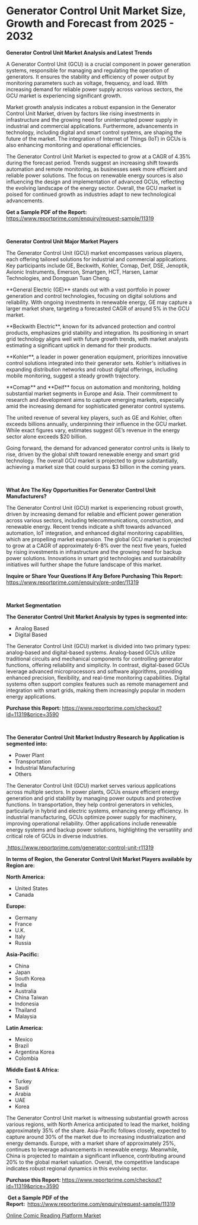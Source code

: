 <p><h1>Generator Control Unit Market Size, Growth and Forecast from 2025 - 2032</h1></p><p><strong>Generator Control Unit Market Analysis and Latest Trends</strong></p>
<p><p>A Generator Control Unit (GCU) is a crucial component in power generation systems, responsible for managing and regulating the operation of generators. It ensures the stability and efficiency of power output by monitoring parameters such as voltage, frequency, and load. With increasing demand for reliable power supply across various sectors, the GCU market is experiencing significant growth.</p><p>Market growth analysis indicates a robust expansion in the Generator Control Unit Market, driven by factors like rising investments in infrastructure and the growing need for uninterrupted power supply in industrial and commercial applications. Furthermore, advancements in technology, including digital and smart control systems, are shaping the future of the market. The integration of Internet of Things (IoT) in GCUs is also enhancing monitoring and operational efficiencies. </p><p>The Generator Control Unit Market is expected to grow at a CAGR of 4.35% during the forecast period. Trends suggest an increasing shift towards automation and remote monitoring, as businesses seek more efficient and reliable power solutions. The focus on renewable energy sources is also influencing the design and implementation of advanced GCUs, reflecting the evolving landscape of the energy sector. Overall, the GCU market is poised for continued growth as industries adapt to new technological advancements.</p></p>
<p><strong>Get a Sample PDF of the Report:&nbsp;</strong> <a href="https://www.reportprime.com/enquiry/request-sample/11319?utm_campaign=2758&utm_medium=2&utm_source=Github&utm_content=ia&utm_term=20032025&utm_id=generator-control-unit">https://www.reportprime.com/enquiry/request-sample/11319</a></p>
<p>&nbsp;</p>
<p><strong>Generator Control Unit Major Market Players</strong></p>
<p><p>The Generator Control Unit (GCU) market encompasses various players, each offering tailored solutions for industrial and commercial applications. Key participants include GE, Beckwith, Kohler, Comap, Deif, DSE, Jenoptik, Avionic Instruments, Emerson, Smartgen, HCT, Harsen, Lamar Technologies, and Dongguan Tuan Cheng.</p><p>**General Electric (GE)** stands out with a vast portfolio in power generation and control technologies, focusing on digital solutions and reliability. With ongoing investments in renewable energy, GE may capture a larger market share, targeting a forecasted CAGR of around 5% in the GCU market.</p><p>**Beckwith Electric**, known for its advanced protection and control products, emphasizes grid stability and integration. Its positioning in smart grid technology aligns well with future growth trends, with market analysts estimating a significant uptick in demand for their products.</p><p>**Kohler**, a leader in power generation equipment, prioritizes innovative control solutions integrated into their generator sets. Kohler's initiatives in expanding distribution networks and robust digital offerings, including mobile monitoring, suggest a steady growth trajectory.</p><p>**Comap** and **Deif** focus on automation and monitoring, holding substantial market segments in Europe and Asia. Their commitment to research and development aims to capture emerging markets, especially amid the increasing demand for sophisticated generator control systems.</p><p>The united revenue of several key players, such as GE and Kohler, often exceeds billions annually, underpinning their influence in the GCU market. While exact figures vary, estimates suggest GE’s revenue in the energy sector alone exceeds $20 billion.</p><p>Going forward, the demand for advanced generator control units is likely to rise, driven by the global shift toward renewable energy and smart grid technology. The overall GCU market is projected to grow substantially, achieving a market size that could surpass $3 billion in the coming years.</p></p>
<p>&nbsp;</p>
<p><strong>What Are The Key Opportunities For Generator Control Unit Manufacturers?</strong></p>
<p><p>The Generator Control Unit (GCU) market is experiencing robust growth, driven by increasing demand for reliable and efficient power generation across various sectors, including telecommunications, construction, and renewable energy. Recent trends indicate a shift towards advanced automation, IoT integration, and enhanced digital monitoring capabilities, which are propelling market expansion. The global GCU market is projected to grow at a CAGR of approximately 6-8% over the next five years, fueled by rising investments in infrastructure and the growing need for backup power solutions. Innovations in smart grid technologies and sustainability initiatives will further shape the future landscape of this market.</p></p>
<p><strong>Inquire or Share Your Questions If Any Before Purchasing This Report:</strong> <a href="https://www.reportprime.com/enquiry/pre-order/11319?utm_campaign=2758&utm_medium=2&utm_source=Github&utm_content=ia&utm_term=20032025&utm_id=generator-control-unit">https://www.reportprime.com/enquiry/pre-order/11319</a></p>
<p>&nbsp;</p>
<p><strong>Market Segmentation</strong></p>
<p><strong>The Generator Control Unit Market Analysis by types is segmented into:</strong></p>
<p><ul><li>Analog Based</li><li>Digital Based</li></ul></p>
<p><p>The Generator Control Unit (GCU) market is divided into two primary types: analog-based and digital-based systems. Analog-based GCUs utilize traditional circuits and mechanical components for controlling generator functions, offering reliability and simplicity. In contrast, digital-based GCUs leverage advanced microprocessors and software algorithms, providing enhanced precision, flexibility, and real-time monitoring capabilities. Digital systems often support complex features such as remote management and integration with smart grids, making them increasingly popular in modern energy applications.</p></p>
<p><strong>Purchase this Report:&nbsp;</strong><a href="https://www.reportprime.com/checkout?id=11319&price=3590&utm_campaign=2758&utm_medium=2&utm_source=Github&utm_content=ia&utm_term=20032025&utm_id=generator-control-unit">https://www.reportprime.com/checkout?id=11319&price=3590</a></p>
<p>&nbsp;</p>
<p><strong>The Generator Control Unit Market Industry Research by Application is segmented into:</strong></p>
<p><ul><li>Power Plant</li><li>Transportation</li><li>Industrial Manufacturing</li><li>Others</li></ul></p>
<p><p>The Generator Control Unit (GCU) market serves various applications across multiple sectors. In power plants, GCUs ensure efficient energy generation and grid stability by managing power outputs and protective functions. In transportation, they help control generators in vehicles, particularly in hybrid and electric systems, enhancing energy efficiency. In industrial manufacturing, GCUs optimize power supply for machinery, improving operational reliability. Other applications include renewable energy systems and backup power solutions, highlighting the versatility and critical role of GCUs in diverse industries.</p></p>
<p><a href="https://www.reportprime.com/generator-control-unit-r11319?utm_campaign=2758&utm_medium=2&utm_source=Github&utm_content=ia&utm_term=20032025&utm_id=generator-control-unit">&nbsp;https://www.reportprime.com/generator-control-unit-r11319</a></p>
<p><strong>In terms of Region, the Generator Control Unit Market Players available by Region are:</strong></p>
<p>
    <p> <strong> North America: </strong>
        <ul>
            <li>United States</li>
            <li>Canada</li>
        </ul>
        </p> 
    <p> <strong> Europe: </strong>
        <ul>
            <li>Germany</li>
            <li>France</li>
            <li>U.K.</li>
            <li>Italy</li>
            <li>Russia</li>
        </ul>
        </p> 
    <p> <strong> Asia-Pacific: </strong>
        <ul>
            <li>China</li>
            <li>Japan</li>
            <li>South Korea</li>
            <li>India</li>
            <li>Australia</li>
            <li>China Taiwan</li>
            <li>Indonesia</li>
            <li>Thailand</li>
            <li>Malaysia</li>
        </ul>
        </p> 
    <p> <strong> Latin America: </strong>
        <ul>
            <li>Mexico</li>
            <li>Brazil</li>
            <li>Argentina Korea</li>
            <li>Colombia</li>
        </ul>
        </p> 
    <p> <strong> Middle East & Africa: </strong>
        <ul>
            <li>Turkey</li>
            <li>Saudi</li>
            <li>Arabia</li>
            <li>UAE</li>
            <li>Korea</li>
        </ul>
    </p>
    </p>
<p><p>The Generator Control Unit market is witnessing substantial growth across various regions, with North America anticipated to lead the market, holding approximately 35% of the share. Asia-Pacific follows closely, expected to capture around 30% of the market due to increasing industrialization and energy demands. Europe, with a market share of approximately 25%, continues to leverage advancements in renewable energy. Meanwhile, China is projected to maintain a significant influence, contributing around 20% to the global market valuation. Overall, the competitive landscape indicates robust regional dynamics in this evolving sector.</p></p>
<p><strong>Purchase this Report: </strong><a href="https://www.reportprime.com/checkout?id=11319&price=3590&utm_campaign=2758&utm_medium=2&utm_source=Github&utm_content=ia&utm_term=20032025&utm_id=generator-control-unit">https://www.reportprime.com/checkout?id=11319&price=3590</a></p>
<p>&nbsp;<strong>Get a Sample PDF of the Report:&nbsp;&nbsp;</strong><a href="https://www.reportprime.com/enquiry/request-sample/11319?utm_campaign=2758&utm_medium=2&utm_source=Github&utm_content=ia&utm_term=20032025&utm_id=generator-control-unit">https://www.reportprime.com/enquiry/request-sample/11319</a></p>
<p><strong></strong></p>
<p><p><a href="https://github.com/phephezxnf/Market-Research-Report-List-1/blob/main/online-comic-reading-platform-market.md?utm_campaign=2758&utm_medium=2&utm_source=Github&utm_content=ia&utm_term=20032025&utm_id=generator-control-unit">Online Comic Reading Platform Market</a></p></p>
